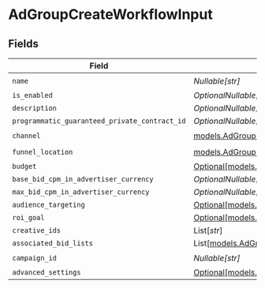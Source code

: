 # AdGroupCreateWorkflowInput


## Fields

| Field                                                                                                  | Type                                                                                                   | Required                                                                                               | Description                                                                                            |
| ------------------------------------------------------------------------------------------------------ | ------------------------------------------------------------------------------------------------------ | ------------------------------------------------------------------------------------------------------ | ------------------------------------------------------------------------------------------------------ |
| `name`                                                                                                 | *Nullable[str]*                                                                                        | :heavy_check_mark:                                                                                     | N/A                                                                                                    |
| `is_enabled`                                                                                           | *OptionalNullable[bool]*                                                                               | :heavy_minus_sign:                                                                                     | N/A                                                                                                    |
| `description`                                                                                          | *OptionalNullable[str]*                                                                                | :heavy_minus_sign:                                                                                     | N/A                                                                                                    |
| `programmatic_guaranteed_private_contract_id`                                                          | *OptionalNullable[str]*                                                                                | :heavy_minus_sign:                                                                                     | N/A                                                                                                    |
| `channel`                                                                                              | [models.AdGroupChannel](../models/adgroupchannel.md)                                                   | :heavy_check_mark:                                                                                     | N/A                                                                                                    |
| `funnel_location`                                                                                      | [models.AdGroupFunnelLocation](../models/adgroupfunnellocation.md)                                     | :heavy_check_mark:                                                                                     | N/A                                                                                                    |
| `budget`                                                                                               | [Optional[models.AdGroupBudgetInput]](../models/adgroupbudgetinput.md)                                 | :heavy_minus_sign:                                                                                     | N/A                                                                                                    |
| `base_bid_cpm_in_advertiser_currency`                                                                  | *OptionalNullable[float]*                                                                              | :heavy_minus_sign:                                                                                     | N/A                                                                                                    |
| `max_bid_cpm_in_advertiser_currency`                                                                   | *OptionalNullable[float]*                                                                              | :heavy_minus_sign:                                                                                     | N/A                                                                                                    |
| `audience_targeting`                                                                                   | [Optional[models.AdGroupAudienceTargetingInput]](../models/adgroupaudiencetargetinginput.md)           | :heavy_minus_sign:                                                                                     | N/A                                                                                                    |
| `roi_goal`                                                                                             | [Optional[models.AdGroupRoiGoalInput]](../models/adgrouproigoalinput.md)                               | :heavy_minus_sign:                                                                                     | N/A                                                                                                    |
| `creative_ids`                                                                                         | List[*str*]                                                                                            | :heavy_minus_sign:                                                                                     | N/A                                                                                                    |
| `associated_bid_lists`                                                                                 | List[[models.AdGroupAssociateBidListInput](../models/adgroupassociatebidlistinput.md)]                 | :heavy_minus_sign:                                                                                     | N/A                                                                                                    |
| `campaign_id`                                                                                          | *Nullable[str]*                                                                                        | :heavy_check_mark:                                                                                     | N/A                                                                                                    |
| `advanced_settings`                                                                                    | [Optional[models.AdGroupCreateAdvancedSettingsInput]](../models/adgroupcreateadvancedsettingsinput.md) | :heavy_minus_sign:                                                                                     | N/A                                                                                                    |